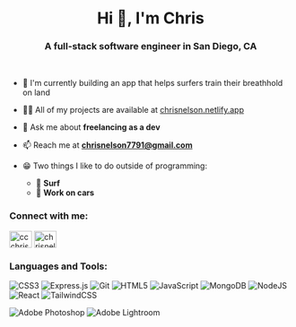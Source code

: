 <h1 align="center">Hi 👋, I'm Chris</h1>
<h3 align="center">A full-stack software engineer in San Diego, CA</h3>  
&nbsp;  
&nbsp;  

- 🔧 I'm currently building an app that helps surfers train their breathhold on land

- 👨‍💻 All of my projects are available at <a href="https://chrisnelson.netlify.app">chrisnelson.netlify.app</a>

- 💬 Ask me about **freelancing as a dev**

- 📫 Reach me at **chrisnelson7791@gmail.com**

- 😁 Two things I like to do outside of programming:
    - 🌊 **Surf**  
    - 🚗 **Work on cars**


<h3 align="left">Connect with me:</h3>  
<p align="left">
<a href="https://twitter.com/ccchrissss" target="blank"><img align="center" src="https://raw.githubusercontent.com/rahuldkjain/github-profile-readme-generator/master/src/images/icons/Social/twitter.svg" alt="ccchrissss" height="30" width="40" /></a>
<a href="https://linkedin.com/in/ccchrissss" target="blank"><img align="center" src="https://raw.githubusercontent.com/rahuldkjain/github-profile-readme-generator/master/src/images/icons/Social/linked-in-alt.svg" alt="chrisnelson7791" height="30" width="40" /></a>
</p>


<h3 align="left">Languages and Tools:</h3>

![CSS3](https://img.shields.io/badge/css3-%231572B6.svg?style=for-the-badge&logo=css3&logoColor=white)
![Express.js](https://img.shields.io/badge/express.js-%23404d59.svg?style=for-the-badge&logo=express&logoColor=%2361DAFB)
![Git](https://img.shields.io/badge/git-%23F05033.svg?style=for-the-badge&logo=git&logoColor=white)
![HTML5](https://img.shields.io/badge/html5-%23E34F26.svg?style=for-the-badge&logo=html5&logoColor=white)
![JavaScript](https://img.shields.io/badge/javascript-%23323330.svg?style=for-the-badge&logo=javascript&logoColor=%23F7DF1E)
![MongoDB](https://img.shields.io/badge/MongoDB-%234ea94b.svg?style=for-the-badge&logo=mongodb&logoColor=white)
![NodeJS](https://img.shields.io/badge/node.js-6DA55F?style=for-the-badge&logo=node.js&logoColor=white)
![React](https://img.shields.io/badge/react-%2320232a.svg?style=for-the-badge&logo=react&logoColor=%2361DAFB)
![TailwindCSS](https://img.shields.io/badge/tailwindcss-%2338B2AC.svg?style=for-the-badge&logo=tailwind-css&logoColor=white)

![Adobe Photoshop](https://img.shields.io/badge/adobe%20photoshop-%2331A8FF.svg?style=for-the-badge&logo=adobe%20photoshop&logoColor=white)
![Adobe Lightroom](https://img.shields.io/badge/Adobe%20Lightroom-31A8FF.svg?style=for-the-badge&logo=Adobe%20Lightroom&logoColor=white)
